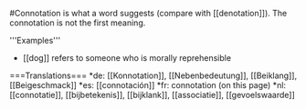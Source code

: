 #Connotation is what a word suggests (compare with [[denotation]]). The connotation is not the first meaning.

'''Examples'''

* [[dog]] refers to someone who is morally reprehensible

===Translations===
*de: [[Konnotation]], [[Nebenbedeutung]], [[Beiklang]], [[Beigeschmack]]
*es: [[connotación]]
*fr: connotation (on this page)
*nl: [[connotatie]], [[bijbetekenis]], [[bijklank]], [[associatie]], [[gevoelswaarde]]